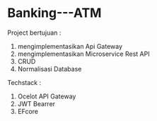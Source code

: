 # Banking---ATM
Project bertujuan : 
1. mengimplementasikan Api Gateway
2. mengimplementasikan Microservice Rest API
3. CRUD
4. Normalisasi Database
   
Techstack :
1. Ocelot API Gateway
2. JWT Bearrer
3. EFcore

